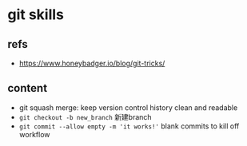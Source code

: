 # git skills

## refs

- <https://www.honeybadger.io/blog/git-tricks/>

## content

- git squash merge: keep version control history clean and readable
- `git checkout -b new_branch` 新建branch
- `git commit --allow empty -m 'it works!'` blank commits to kill off workflow

